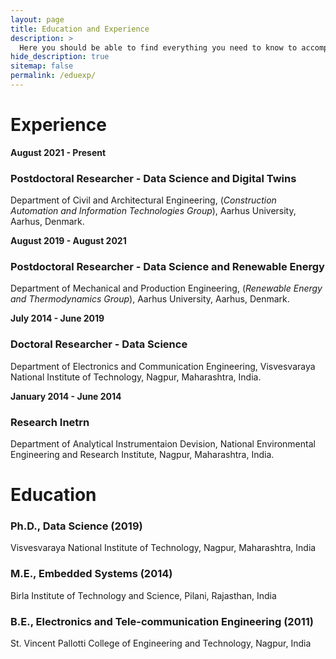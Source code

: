 ```yaml
---
layout: page
title: Education and Experience
description: >
  Here you should be able to find everything you need to know to accomplish the most common tasks when blogging with Hydejack.
hide_description: true
sitemap: false
permalink: /eduexp/
---
```

# Experience

**August 2021 - Present**
### Postdoctoral Researcher - Data Science and Digital Twins 
Department of Civil and Architectural Engineering,
(_Construction Automation and Information Technologies Group_),
Aarhus University, Aarhus, Denmark.

**August 2019 - August 2021**
### Postdoctoral Researcher - Data Science and Renewable Energy
Department of Mechanical and Production Engineering,
(_Renewable Energy and Thermodynamics Group_),
Aarhus University, Aarhus, Denmark.

**July 2014 - June 2019**
### Doctoral Researcher - Data Science 
Department of Electronics and Communication Engineering,
Visvesvaraya National Institute of Technology, Nagpur, Maharashtra, India.

**January 2014 - June 2014**
### Research Inetrn
Department of Analytical Instrumentaion Devision,
National Environmental Engineering and Research Institute, Nagpur, Maharashtra, India.

# Education

### Ph.D., Data Science (2019)
Visvesvaraya National Institute of Technology, Nagpur, Maharashtra, India

### M.E., Embedded Systems (2014)
Birla Institute of Technology and Science, Pilani, Rajasthan, India

### B.E., Electronics and Tele-communication Engineering (2011)
St. Vincent Pallotti College of Engineering and Technology, Nagpur, India



